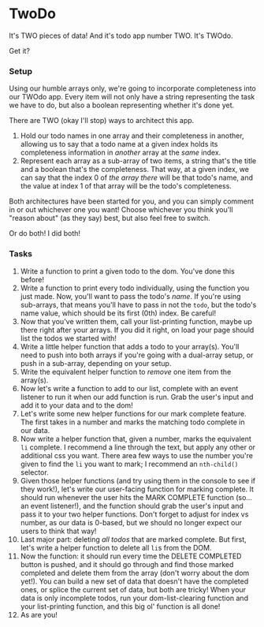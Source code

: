 # TwoDo

It's TWO pieces of data! And it's todo app number TWO. It's TWOdo.

Get it?


### Setup

Using our humble arrays only, we're going to incorporate completeness into our TWOdo app. Every item will not only have a string representing the task we have to do, but also a boolean representing whether it's done yet.

There are TWO (okay I'll stop) ways to architect this app.

1. Hold our todo names in one array and their completeness in another, allowing us to say that a todo name at a given index holds its completeness information in *another* array at the *same* index.
2. Represent each array as a sub-array of two items, a string that's the title and a boolean that's the completeness. That way, at a given index, we can say that the index 0 of *the array there* will be that todo's name, and the value at index 1 of that array will be the todo's completeness.

Both architectures have been started for you, and you can simply comment in or out whichever one you want! Choose whichever you think you'll "reason about" (as they say) best, but also feel free to switch.

Or do both! I did both!


### Tasks

1. Write a function to print a given todo to the dom. You've done this before!
1. Write a function to print every todo individually, using the function you just made. Now, you'll want to pass the todo's *name*. If you're using sub-arrays, that means you'll have to pass in not the `todo`, but the todo's name value, which should be its first (0th) index. Be careful!
1. Now that you've written them, call your list-printing function, maybe up there right after your arrays. If you did it right, on load your page should list the todos we started with!
1. Write a little helper function that adds a todo to your array(s). You'll need to push into both arrays if you're going with a dual-array setup, or push in a sub-array, depending on your setup.
1. Write the equivalent helper function to *remove* one item from the array(s).
1. Now let's write a function to add to our list, complete with an event listener to run it when our add function is run. Grab the user's input and add it to your data and to the dom!
1. Let's write some new helper functions for our mark complete feature. The first takes in a number and marks the matching todo complete in our data.
1. Now write a helper function that, given a number, marks the equivalent `li` complete. I recommend a line through the text, but apply any other or additional css you want. There area few ways to use the number you're given to find the `li` you want to mark; I recommend an `nth-child()` selector.
1. Given those helper functions (and try using them in the console to see if they work!), let's write our user-facing function for marking complete. It should run whenever the user hits the MARK COMPLETE function (so... an event listener!), and the function should grab the user's input and pass it to your two helper functions. Don't forget to adjust for index vs number, as our data is 0-based, but we should no longer expect our users to think that way!
1. Last major part: deleting *all todos* that are marked complete. But first, let's write a helper function to delete all `li`s from the DOM.
1. Now the function: it should run every time the DELETE COMPLETED button is pushed, and it should go through and find those marked completed and delete them from the array (don't worry about the dom yet!). You can build a new set of data that doesn't have the completed ones, or splice the current set of data, but both are tricky! When your data is only incomplete todos, run your dom-list-clearing function and your list-printing function, and this big ol' function is all done!
1. As are you!
